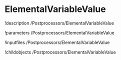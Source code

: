 <!-- MOOSE Documentation Stub: Remove this when content is added. -->

# ElementalVariableValue
!description /Postprocessors/ElementalVariableValue

!parameters /Postprocessors/ElementalVariableValue

!inputfiles /Postprocessors/ElementalVariableValue

!childobjects /Postprocessors/ElementalVariableValue

